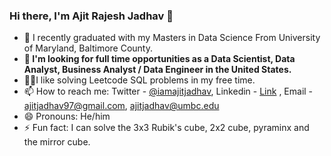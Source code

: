 ### Hi there, I'm Ajit Rajesh Jadhav 👋 


- 🔭 I recently graduated with my Masters in Data Science From University of Maryland, Baltimore County.
- **💼 I'm looking for full time opportunities as a Data Scientist, Data Analyst, Business Analyst / Data Engineer in the United States.**
- 🧑‍💻I like solving Leetcode SQL problems in my free time.
- 📫 How to reach me: Twitter - 
[@iamajitjadhav](https://twitter.com/iamajitjadhav), Linkedin - [Link](https://www.linkedin.com/in/ajit-r-jadhav/)
, Email - ajitjadhav97@gmail.com, ajitjadhav@umbc.edu
- 😄 Pronouns: He/him
- ⚡ Fun fact: I can solve the 3x3 Rubik's cube, 2x2 cube, pyraminx and the mirror cube.


<!--- 🌱 I’m currently learning -->
<!-- - 👯 I’m looking to collaborate on ... -->
<!--- 🤔 I’m looking for help with ...-->
<!--- 💬 Ask me about ...-->
